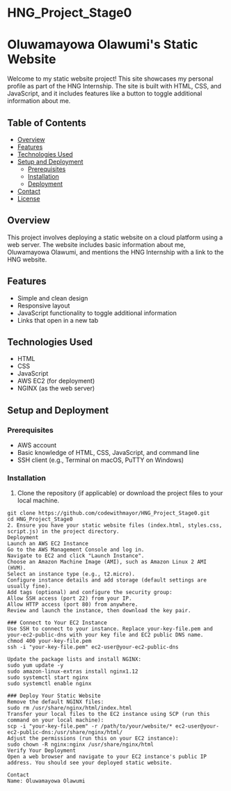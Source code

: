 # HNG_Project_Stage0

# Oluwamayowa Olawumi's Static Website

Welcome to my static website project! This site showcases my personal profile as part of the HNG Internship. The site is built with HTML, CSS, and JavaScript, and it includes features like a button to toggle additional information about me.

## Table of Contents

- [Overview](#overview)
- [Features](#features)
- [Technologies Used](#technologies-used)
- [Setup and Deployment](#setup-and-deployment)
  - [Prerequisites](#prerequisites)
  - [Installation](#installation)
  - [Deployment](#deployment)
- [Contact](#contact)
- [License](#license)

## Overview

This project involves deploying a static website on a cloud platform using a web server. The website includes basic information about me, Oluwamayowa Olawumi, and mentions the HNG Internship with a link to the HNG website.

## Features

- Simple and clean design
- Responsive layout
- JavaScript functionality to toggle additional information
- Links that open in a new tab

## Technologies Used

- HTML
- CSS
- JavaScript
- AWS EC2 (for deployment)
- NGINX (as the web server)

## Setup and Deployment

### Prerequisites

- AWS account
- Basic knowledge of HTML, CSS, JavaScript, and command line
- SSH client (e.g., Terminal on macOS, PuTTY on Windows)

### Installation

1. Clone the repository (if applicable) or download the project files to your local machine.
```on bash
git clone https://github.com/codewithmayor/HNG_Project_Stage0.git
cd HNG_Project_Stage0
2. Ensure you have your static website files (index.html, styles.css, script.js) in the project directory.
Deployment
Launch an AWS EC2 Instance
Go to the AWS Management Console and log in.
Navigate to EC2 and click "Launch Instance".
Choose an Amazon Machine Image (AMI), such as Amazon Linux 2 AMI (HVM).
Select an instance type (e.g., t2.micro).
Configure instance details and add storage (default settings are usually fine).
Add tags (optional) and configure the security group:
Allow SSH access (port 22) from your IP.
Allow HTTP access (port 80) from anywhere.
Review and launch the instance, then download the key pair.

### Connect to Your EC2 Instance
Use SSH to connect to your instance. Replace your-key-file.pem and your-ec2-public-dns with your key file and EC2 public DNS name.
chmod 400 your-key-file.pem
ssh -i "your-key-file.pem" ec2-user@your-ec2-public-dns

Update the package lists and install NGINX:
sudo yum update -y
sudo amazon-linux-extras install nginx1.12
sudo systemctl start nginx
sudo systemctl enable nginx

### Deploy Your Static Website
Remove the default NGINX files:
sudo rm /usr/share/nginx/html/index.html
Transfer your local files to the EC2 instance using SCP (run this command on your local machine):
scp -i "your-key-file.pem" -r /path/to/your/website/* ec2-user@your-ec2-public-dns:/usr/share/nginx/html/
Adjust the permissions (run this on your EC2 instance):
sudo chown -R nginx:nginx /usr/share/nginx/html
Verify Your Deployment
Open a web browser and navigate to your EC2 instance's public IP address. You should see your deployed static website.

Contact
Name: Oluwamayowa Olawumi
